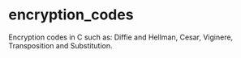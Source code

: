 # encryption_codes
Encryption codes in C such as: Diffie and Hellman, Cesar, Viginere, Transposition and Substitution.
